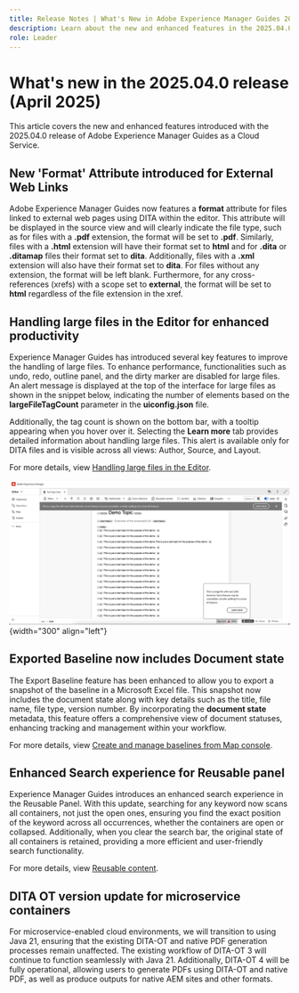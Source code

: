 ```yaml
---
title: Release Notes | What's New in Adobe Experience Manager Guides 2025.04.0 release
description: Learn about the new and enhanced features in the 2025.04.0 release of Adobe Experience Manager Guides
role: Leader
---
```

# What's new in the 2025.04.0 release (April 2025)

This article covers the new and enhanced features introduced with the 2025.04.0 release of Adobe Experience Manager Guides as a Cloud Service.

## New 'Format' Attribute introduced for External Web Links

Adobe Experience Manager Guides now features a **format** attribute for files linked to external web pages using DITA within the editor. This attribute will be displayed in the source view and will clearly indicate the file type, such as for files with a **.pdf** extension, the format will be set to **.pdf**. Similarly, files with a **.html** extension will have their format set to **html** and for **.dita** or **.ditamap** files their format set to **dita**. Additionally, files with a **.xml** extension will also have their format set to **dita**. For files without any extension, the format will be left blank. Furthermore, for any cross-references (xrefs) with a scope set to **external**, the format will be set to **html** regardless of the file extension in the xref.


## Handling large files in the Editor for enhanced productivity 

Experience Manager Guides has introduced several key features to improve the handling of large files. To enhance performance, functionalities such as undo, redo, outline panel, and the dirty marker are disabled for large files. An alert message is displayed at the top of the interface for large files as shown in the snippet below, indicating the number of elements based on the **largeFileTagCount** parameter in the **uiconfig.json** file. 

Additionally, the tag count is shown on the bottom bar, with a tooltip appearing when you hover over it. Selecting the **Learn more** tab provides detailed information about handling large files. This alert is available only for DITA files and is visible across all views: Author, Source, and Layout.

For more details, view [Handling large files in the Editor](../user-guide/web-editor-other-features.md). 

![](assets/add-toast-tag-count.png){width="300" align="left"}

## Exported Baseline now includes Document state

The Export Baseline feature has been enhanced to allow you to export a snapshot of the baseline in a Microsoft Excel file. This snapshot now includes the document state along with key details such as the title, file name, file type, version number. By incorporating the **document state** metadata, this feature offers a comprehensive view of document statuses, enhancing tracking and management within your workflow.

For more details, view [Create and manage baselines from Map console](../user-guide/web-editor-baseline.md#manage-baselines).

## Enhanced Search experience for Reusable panel

Experience Manager Guides introduces an enhanced search experience in the Reusable Panel. With this update, searching for any keyword now scans all containers, not just the open ones, ensuring you find the exact position of the keyword across all occurrences, whether the containers are open or collapsed. Additionally, when you clear the search bar, the original state of all containers is retained, providing a more efficient and user-friendly search functionality.

For more details, view [Reusable content](../user-guide/web-editor-features.md#reusable-content).


## DITA OT version update for microservice containers

For microservice-enabled cloud environments, we will transition to using Java 21, ensuring that the existing DITA-OT and native PDF generation processes remain unaffected. The existing workflow of DITA-OT 3 will continue to function seamlessly with Java 21.  Additionally, DITA-OT 4  will be fully operational, allowing users to generate PDFs using DITA-OT and native PDF, as well as produce outputs for native AEM sites and other formats.